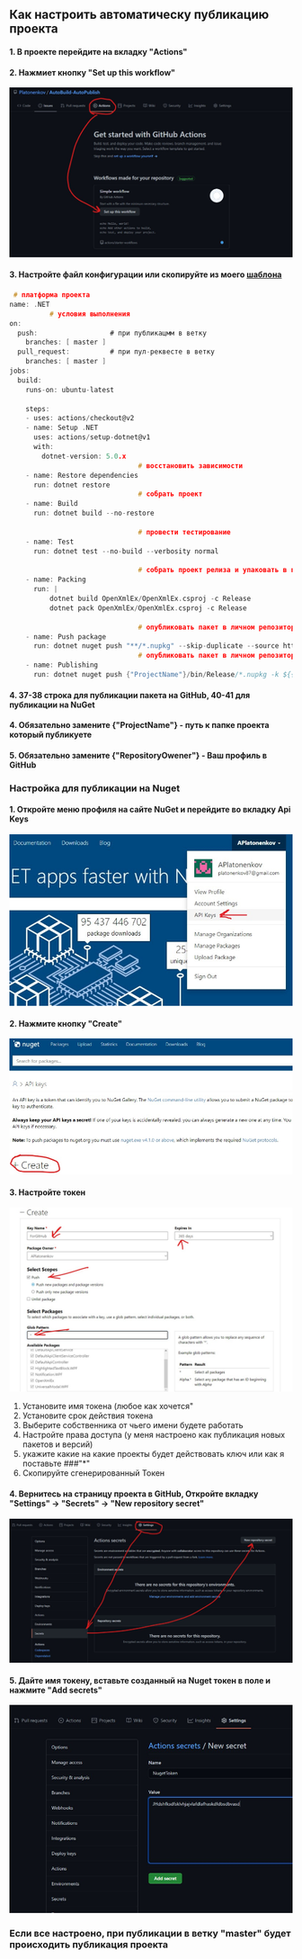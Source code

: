 ## Как настроить автоматическу публикацию проекта

#### 1. В проекте перейдите на вкладку "Actions"

#### 2. Нажмиет кнопку "Set up this workflow"
![Demo](https://github.com/Platonenkov/AutoBuild-AutoPublish/blob/main/Source/1.jpg)

#### 3. Настройте файл конфигурации или скопируйте из моего [шаблона](https://github.com/Platonenkov/AutoBuild-AutoPublish/blob/main/dotnet.yml)

```C
 # платформа проекта
name: .NET
          # условия выполнения 
on:
  push:                  # при публикацмм в ветку
    branches: [ master ]
  pull_request:          # при пул-реквесте в ветку
    branches: [ master ]
jobs:
  build:
    runs-on: ubuntu-latest

    steps:
    - uses: actions/checkout@v2
    - name: Setup .NET
      uses: actions/setup-dotnet@v1
      with:
        dotnet-version: 5.0.x
                                # восстановить зависимости
    - name: Restore dependencies 
      run: dotnet restore      
                                # собрать проект      
    - name: Build               
      run: dotnet build --no-restore
      
                                # провести тестирование      
    - name: Test                
      run: dotnet test --no-build --verbosity normal
      
                                # собрать проект релиза и упаковать в пакет      
    - name: Packing
      run: |                    
          dotnet build OpenXmlEx/OpenXmlEx.csproj -c Release
          dotnet pack OpenXmlEx/OpenXmlEx.csproj -c Release
      
                                # опубликовать пакет в личном репозитории GitHub     
    - name: Push package
      run: dotnet nuget push "**/*.nupkg" --skip-duplicate --source https://nuget.pkg.github.com/{"RepositoryOwener"}/index.json -k ${{secrets.GITHUB_TOKEN}}       
                                # опубликовать пакет в личном репозитории NuGet   
    - name: Publishing
      run: dotnet nuget push {"ProjectName"}/bin/Release/*.nupkg -k ${{ secrets.NuGetApiKey }} --skip-duplicate -s https://api.nuget.org/v3/index.json
```
#### 4. 37-38 строка для публикации пакета на GitHub, 40-41 для публикации на NuGet

#### 4. Обязательно замените {"ProjectName"} - путь к папке проекта который публикуете

#### 5. Обязательно замените {"RepositoryOwener"} - Ваш профиль в GitHub

### Настройка для публикации на Nuget

#### 1. Откройте меню профиля на сайте NuGet и перейдите во вкладку Api Keys
![Demo](https://github.com/Platonenkov/AutoBuild-AutoPublish/blob/main/Source/2.jpg)

#### 2. Нажмите кнопку "Create"
![Demo](https://github.com/Platonenkov/AutoBuild-AutoPublish/blob/main/Source/3.jpg)

#### 3. Настройте токен

![Demo](https://github.com/Platonenkov/AutoBuild-AutoPublish/blob/main/Source/4.jpg)

1) Установите имя токена (любое как хочется"
2) Установите срок действия токена
3) Выберите собственника от чьего имени будете работать
4) Настройте права доступа (у меня настроено как публикация новых пакетов и версий)
5) укажите какие на какие проекты будет действовать ключ или как я поставьте ###"*"
6) Скопируйте сгенерированный Токен

#### 4. Вернитесь на страницу проекта в GitHub, Откройте вкладку "Settings" -> "Secrets" -> "New repository secret" 
![Demo](https://github.com/Platonenkov/AutoBuild-AutoPublish/blob/main/Source/5.jpg)

#### 5. Дайте имя токену, вставьте созданный на Nuget токен в поле и нажмите "Add secrets"
![Demo](https://github.com/Platonenkov/AutoBuild-AutoPublish/blob/main/Source/6.jpg)


### Если все настроено, при публикации в ветку "master" будет происходить публикация проекта
